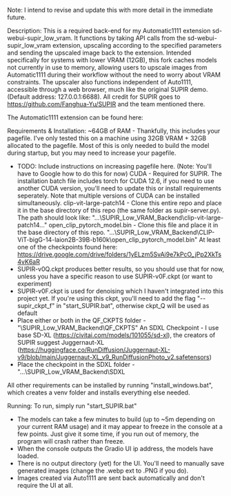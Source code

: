 Note: I intend to revise and update this with more detail in the immediate future.

Description: 
This is a required back-end for my Automatic1111 extension sd-webui-supir_low_vram. It functions by taking API calls from the sd-webui-supir_low_vram extension, upscaling according to the specified parameters and sending the upscaled image back to the extension.
Intended specifically for systems with lower VRAM (12GB), this fork caches models not currently in use to memory, allowing users to upscale images from Automatic1111 during their workflow without the need to worry about VRAM constraints.
The upscaler also functions independent of Auto1111, accessible through a web browser, much like the original SUPIR demo. (Default address: 127.0.0.1:6688). 
All credit for SUPIR goes to https://github.com/Fanghua-Yu/SUPIR and the team mentioned there.

The Automatic1111 extension can be found here: 

Requirements & Installation:
~64GB of RAM - Thankfully, this includes your pagefile. I've only tested this on a machine using 32GB VRAM + 32GB allocated to the pagefile. Most of this is only needed to build the model during startup, but you may need to increase your pagefile.
  - TODO: Include instructions on increasing pagefile here. (Note: You'll have to Google how to do this for now)
CUDA - Required for SUPIR. The installation batch file includes torch for CUDA 12.6, if you need to use another CUDA version, you'll need to update this or install requirements seperately. Note that multiple versions of CUDA can be installed simultaneously.
clip-vit-large-patch14 - Clone this entire repo and place it in the base directory of this repo (the same folder as supir-server.py). The path should look like: "...\SUPIR_Low_VRAM_Backend\clip-vit-large-patch14\..."
open_clip_pytorch_model.bin - Clone this file and place it in the base directory of this repo. "...\SUPIR_Low_VRAM_Backend\CLIP-ViT-bigG-14-laion2B-39B-b160k\open_clip_pytorch_model.bin"
At least one of the checkpoints found here: https://drive.google.com/drive/folders/1yELzm5SvAi9e7kPcO_jPp2XkTs4vK6aR
  - SUPIR-v0Q.ckpt produces better results, so you should use that for now, unless you have a specific reason to use SUPIR-v0F.ckpt (or want to experiment)
  - SUPIR-v0F.ckpt is used for denoising which I haven't integrated into this project yet. If you're using this ckpt, you'll need to add the flag "--supir_ckpt_f" in "start_SUPIR.bat", otherwise ckpt_Q will be used as default
  - Place either or both in the QF_CKPTS folder - "\SUPIR_Low_VRAM_Backend\QF_CKPTS"
An SDXL Checkpoint - I use base SD-XL (https://civitai.com/models/101055/sd-xl), the creators of SUPIR suggest Juggernaut-XL (https://huggingface.co/RunDiffusion/Juggernaut-XL-v9/blob/main/Juggernaut-XL_v9_RunDiffusionPhoto_v2.safetensors)
  - Place the checkpoint in the SDXL folder - "...\SUPIR_Low_VRAM_Backend\SDXL

All other requirements can be installed by running "install_windows.bat", which creates a venv folder and installs everything else needed.

Running:
To run, simply run "start_SUPIR.bat"
  - The models can take a few minutes to build (up to ~5m depending on your current RAM usage) and it may appear to freeze in the console at a few points. Just give it some time, if you run out of memory, the program will crash rather than freeze.
  - When the console outputs the Gradio UI ip address, the models have loaded.
  - There is no output directory (yet) for the UI. You'll need to manually save generated images (change the .webp ext to .PNG if you do).
  - Images created via Auto1111 are sent back automatically and don't require the UI at all.
